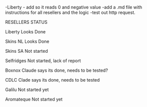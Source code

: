 -Liberty - add so it reads 0 and negative value
-add a .md file with instructions for all resellers and the logic
-test out http request. 


RESELLERS STATUS

Liberty
Looks Done

Skins NL
Looks Done

Skins SA
Not started

Selfridges
Not started, lack of report

Boxnox
Claude says its done, needs to be tested? 

CDLC
Clade says its done, needs to be tested

Galilu
Not started yet

Aromateque
Not started yet